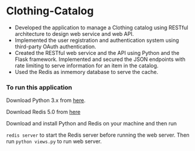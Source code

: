 # Clothing-Catalog

* Developed the application to manage a Clothing catalog using RESTful architecture to design web service and web API. 
* Implemented the user registration and authentication system using third-party OAuth authentication.
* Created the RESTful web service and the API using Python and the Flask framework. Implemented and secured the JSON endpoints with rate limiting to serve information for an item in the catalog.
* Used the Redis as inmemory database to serve the cache.

### To run this application

Download Python 3.x from [here](https://www.python.org/downloads/).

Download Redis 5.0 from [here](https://redis.io/download)

Download and install Python and Redis on your machine and then run


`redis server` to start the Redis server before running the web server.
Then run `python views.py` to run web server.


